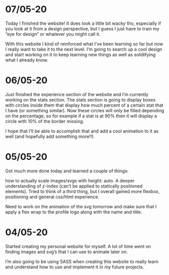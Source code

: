 # 07/05-20

Today I finished the website! It does look a little bit wacky tho, especially if you look at it from a design perspective, but I guess I just have to train my “eye for design” or whatever you might call it.

With this website I kind of reinforced what I’ve been learning so far but now I really want to take it to the next level. I’m going to search up a cool design and start working on it to keep learning new things as well as solidifying what I already know.

# 06/05-20

Just finished the experience section of the website and I’m currently working on the stats section. The stats section is going to display boxes with circles inside them that display how much percent of a certain stat that I have (or something similar). Now these circles will only be filled depending on the percentage, so for example if a stat is at 90% then it will display a circle with 10% of the border missing.

I hope that I’ll be able to accomplish that and add a cool animation to it as well (and hopefully add something more!!).

# 05/05-20

Got much more done today and learned a couple of things:

how to actually scale images/svgs with height: auto.
A deeper understanding of z-index (can’t be applied to statically positioned elements).
Tried to think of a third thing, but I overall gained more flexbox, positioning and general css/html experience.

Need to work on the animation of the svg tomorrow and make sure that I apply a flex wrap to the profile logo along with the name and title.

# 04/05-20

Started creating my personal website for myself. A lot of time went on finding images and svg’s that I can use to animate later on.

I’m also going to be using SASS when creating this website to really learn and understand how to use and implement it in my future projects.
